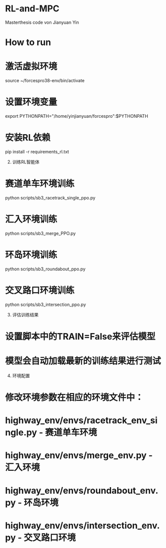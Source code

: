 # RL-and-MPC
Masterthesis code von Jianyuan Yin

# How to run
  # 激活虚拟环境
  source ~/forcespro38-env/bin/activate

  # 设置环境变量
  export PYTHONPATH="/home/yinjianyuan/forcespro":$PYTHONPATH

  # 安装RL依赖
  pip install -r requirements_rl.txt

  2. 训练RL智能体

  # 赛道单车环境训练
  python scripts/sb3_racetrack_single_ppo.py

  # 汇入环境训练
  python scripts/sb3_merge_PPO.py

  # 环岛环境训练
  python scripts/sb3_roundabout_ppo.py

  # 交叉路口环境训练
  python scripts/sb3_intersection_ppo.py

  3. 评估训练结果

  # 设置脚本中的TRAIN=False来评估模型
  # 模型会自动加载最新的训练结果进行测试

  4. 环境配置

  # 修改环境参数在相应的环境文件中：
  # highway_env/envs/racetrack_env_single.py - 赛道单车环境
  # highway_env/envs/merge_env.py - 汇入环境  
  # highway_env/envs/roundabout_env.py - 环岛环境
  # highway_env/envs/intersection_env.py - 交叉路口环境
